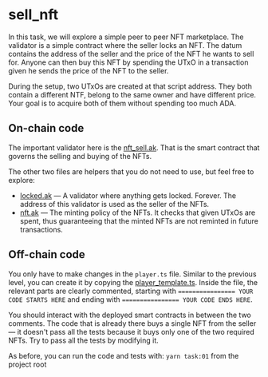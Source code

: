 # sell_nft

In this task, we will explore a simple peer to peer NFT marketplace. The validator is a simple
contract where the seller locks an NFT. The datum contains the address of the seller and the price
of the NFT he wants to sell for. Anyone can then buy this NFT by spending the UTxO in a transaction
given he sends the price of the NFT to the seller.

During the setup, two UTxOs are created at that script address. They both contain a different NTF,
belong to the same owner and have different price. Your goal is to acquire both of them without
spending too much ADA.

## On-chain code

The important validator here is the [nft_sell.ak](./validators/nft_sell.ak). That is the smart
contract that governs the selling and buying of the NFTs.

The other two files are helpers that you do not need to use, but feel free to explore:

- [locked.ak](./validators/locked.ak) — A validator where anything gets locked. Forever. The address
  of this validator is used as the seller of the NFTs.
- [nft.ak](./validators/nft.ak) — The minting policy of the NFTs. It checks that given UTxOs are
  spent, thus guaranteeing that the minted NFTs are not reminted in future transactions.

## Off-chain code

You only have to make changes in the `player.ts` file. Similar to the previous level, you can create
it by copying the [player_template.ts](./scripts/player_template.ts). Inside the file, the relevant
parts are clearly commented, starting with `================ YOUR CODE STARTS HERE` and ending with
`================ YOUR CODE ENDS HERE`.

You should interact with the deployed smart contracts in between the two comments. The code that is
already there buys a single NFT from the seller — it doesn't pass all the tests because it buys only
one of the two required NFTs. Try to pass all the tests by modifying it.

As before, you can run the code and tests with: `yarn task:01` from the project root
